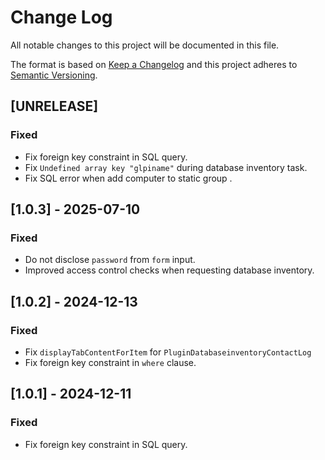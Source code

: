 # Change Log

All notable changes to this project will be documented in this file.

The format is based on [Keep a Changelog](http://keepachangelog.com/)
and this project adheres to [Semantic Versioning](http://semver.org/).

## [UNRELEASE]

### Fixed

- Fix foreign key constraint in SQL query.
- Fix `Undefined array key "glpiname"` during database inventory task.
- Fix SQL error when add computer to static group .

## [1.0.3] - 2025-07-10

### Fixed

- Do not disclose `password` from `form` input.
- Improved access control checks when requesting database inventory.

## [1.0.2] - 2024-12-13

### Fixed

- Fix `displayTabContentForItem` for `PluginDatabaseinventoryContactLog`
- Fix foreign key constraint in `where` clause.

## [1.0.1] - 2024-12-11

### Fixed

- Fix foreign key constraint in SQL query.
